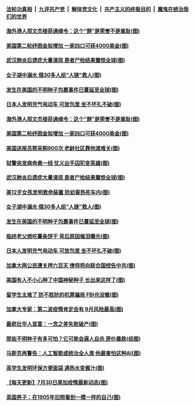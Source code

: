

####  [法轮功真相](../../../../basic/blob/master/README.md?t=08030402) &nbsp;|&nbsp; [九评共产党](../../../../9ping.md/blob/master/README.md?t=08030402) &nbsp;|&nbsp; [解体党文化](../../../../jtdwh.md/blob/master/README.md?t=08030402)  &nbsp;|&nbsp; [共产主义的终极目的](../../../../gczydzjmd.md/blob/master/README.md?t=08030402) &nbsp;|&nbsp; [魔鬼在统治我们的世界](../../../../mgztzwmdsj.md/blob/master/README.md?t=08030402) 

#### [海外港人郑文杰接获通缉令：这个“罪”是荣誉不是羞耻(图)](../pages/p3/941622.md?t=08030402) 

#### [美国第二轮纾困金拟增加 一家四口可获4000美金(图)](../pages/p3/941618.md?t=08030402) 

#### [武汉肺炎后遗症大量涌现 患者尸检结果震惊全球(图)](../pages/p3/941604.md?t=08030402) 

#### [女子湖中溺水 俄30多人组“人链”救人(图)](../pages/p3/941602.md?t=08030402) 

#### [发生在美国的不明种子包裹事件已蔓延至全球(图)](../pages/p3/941600.md?t=08030402) 

#### [日本人发明充气电动车 可放包里 坐不坏扎不破(图)](../pages/p3/941513.md?t=08030402) 

#### [海外港人郑文杰接获通缉令：这个“罪”是荣誉不是羞耻(图)](../pages/p3/941622.md?t=08030402) 

#### [美国第二轮纾困金拟增加 一家四口可获4000美金(图)](../pages/p3/941618.md?t=08030402) 

#### [美国送报员帮采购900次 老龄社区靠他渡难关(图)](../pages/p3/941609.md?t=08030402) 

#### [狱警突发病命悬一线 仗义出手囚犯变英雄(图)](../pages/p3/941512.md?t=08030402) 

#### [武汉肺炎后遗症大量涌现 患者尸检结果震惊全球(图)](../pages/p3/941604.md?t=08030402) 

#### [美12岁女孩发明救命装置 防幼童热死车内(图)](../pages/p3/941603.md?t=08030402) 

#### [女子湖中溺水 俄30多人组“人链”救人(图)](../pages/p3/941602.md?t=08030402) 

#### [发生在美国的不明种子包裹事件已蔓延至全球(图)](../pages/p3/941600.md?t=08030402) 

#### [临终老父想吃薯条饼干 背后原因催泪曝光(图)](../pages/p3/941519.md?t=08030402) 

#### [日本人发明充气电动车 可放包里 坐不坏扎不破(图)](../pages/p3/941513.md?t=08030402) 

#### [加拿大两公民遭关押六百天 律师将向联合国控告中共(图)](../pages/p3/941507.md?t=08030402) 

#### [美国有人不小心种了中国神秘种子 长出来这样了(图)](../pages/p3/941496.md?t=08030402) 

#### [留学生太难了 防不胜防的机票骗局 FBI也没辙(图)](../pages/p3/941466.md?t=08030402) 

#### [加拿大专家：第二波疫情肯定会有 9月风险最高(图)](../pages/p3/941457.md?t=08030402) 

#### [最悲壮华人首富：一念之差失败破产(图)](../pages/p3/941448.md?t=08030402) 

#### [那些不明种子有多可怕？它可能会逼人自杀 房价暴跌(组图)](../pages/p3/941440.md?t=08030402) 

#### [马斯克再警告：人工智能或统治全人类 他最害怕这种AI(图)](../pages/p3/941378.md?t=08030402) 

#### [英学生发明环保方便面袋 遇热水变酱汁(图)](../pages/p3/941379.md?t=08030402) 

#### [【每天更新】7月30日美加疫情最新动态(图)](../pages/p3/938379.md?t=08030402) 

#### [英国男子：在1905年旧照看到一模一样的自己(图)](../pages/p3/941375.md?t=08030402) 


